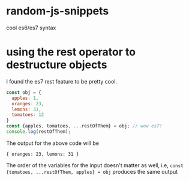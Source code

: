 # random-js-snippets
cool es6/es7 syntax

# using the rest operator to destructure objects
I found the es7 rest feature to be pretty cool.

```javascript
const obj = {
  apples: 1,
  oranges: 23,
  lemons: 31,
  tomatoes: 12
}
const {apples, tomatoes, ...restOfThem} = obj; // wow es7!
console.log(restOfThem);
```
The output for the above code will be

```
{ oranges: 23, lemons: 31 }
```
The order of the variables for the input doesn't matter as well, i.e, `const {tomatoes, ...restOfThem, apples} = obj` produces the same output
  
